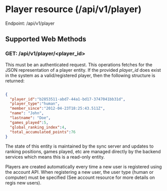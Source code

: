 # Player resource (/api/v1/player)

Endpoint: /api/v1/player

## Supported Web Methods

### GET: /api/v1/player/<player_id>

This must be an authenticated request. This operations fetches for the JSON representation of
a player entity. If the provided *player_id* does exist in the system as a valid/registered
player, then the following structure is returned:

```json

{
  "player_id":"b2853511-abd7-44a1-bd17-3747041bb31d",
  "player_type":"human",
  "member_since":"2012-04-23T18:25:43.511Z",
  "name": "John",
  "lastname": "Doe",
  "games_played":5,
  "global_ranking_index":4,
  "total_accumulated_points":76
}

```

The state of this entity is maintained by the sync server and updates to ranking positions,
games played, etc are managed directly by the backend services which means this is a 
read-only entity. 


Players are created automatically every time a new user is registered using the account API. 
When registering a new user, the user type (human or computer) must be specified (See account
resource for more details on regis new users). 